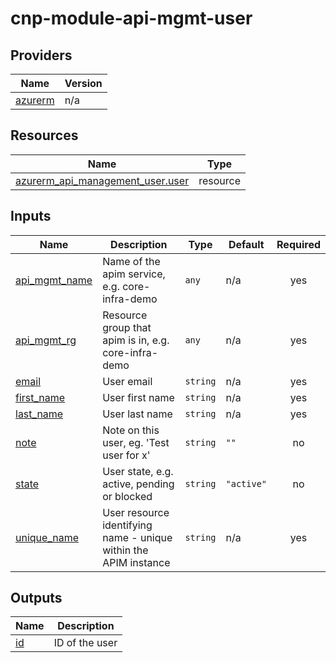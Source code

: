 # cnp-module-api-mgmt-user

## Providers

| Name | Version |
|------|---------|
| <a name="provider_azurerm"></a> [azurerm](#provider\_azurerm) | n/a |

## Resources

| Name | Type |
|------|------|
| [azurerm_api_management_user.user](https://registry.terraform.io/providers/hashicorp/azurerm/latest/docs/resources/api_management_user) | resource |

## Inputs

| Name | Description | Type | Default | Required |
|------|-------------|------|---------|:--------:|
| <a name="input_api_mgmt_name"></a> [api\_mgmt\_name](#input\_api\_mgmt\_name) | Name of the apim service, e.g. core-infra-demo | `any` | n/a | yes |
| <a name="input_api_mgmt_rg"></a> [api\_mgmt\_rg](#input\_api\_mgmt\_rg) | Resource group that apim is in, e.g. core-infra-demo | `any` | n/a | yes |
| <a name="input_email"></a> [email](#input\_email) | User email | `string` | n/a | yes |
| <a name="input_first_name"></a> [first\_name](#input\_first\_name) | User first name | `string` | n/a | yes |
| <a name="input_last_name"></a> [last\_name](#input\_last\_name) | User last name | `string` | n/a | yes |
| <a name="input_note"></a> [note](#input\_note) | Note on this user, eg. 'Test user for x' | `string` | `""` | no |
| <a name="input_state"></a> [state](#input\_state) | User state, e.g. active, pending or blocked | `string` | `"active"` | no |
| <a name="input_unique_name"></a> [unique\_name](#input\_unique\_name) | User resource identifying name - unique within the APIM instance | `string` | n/a | yes |

## Outputs

| Name | Description |
|------|-------------|
| <a name="output_id"></a> [id](#output\_id) | ID of the user |